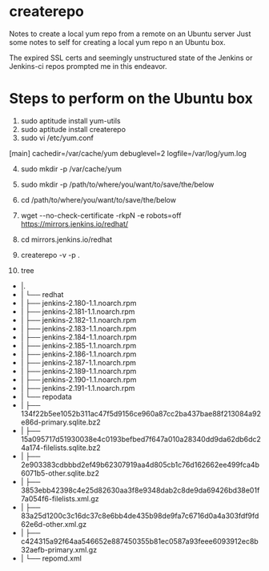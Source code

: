 # createrepo
Notes to create a local yum repo from a remote on an Ubuntu server
Just some notes to self for creating a local yum repo n an Ubuntu box.

The expired SSL certs and seemingly unstructured state of the Jenkins or Jenkins-ci repos prompted me in this endeavor.

# Steps to perform on the Ubuntu box
1) sudo aptitude install yum-utils
2) sudo aptitude install createrepo
3) sudo vi /etc/yum.conf
 

[main]
cachedir=/var/cache/yum
debuglevel=2
logfile=/var/log/yum.log

4) sudo mkdir -p /var/cache/yum
5) sudo mkdir -p /path/to/where/you/want/to/save/the/below
6) cd /path/to/where/you/want/to/save/the/below
7) wget --no-check-certificate -rkpN -e robots=off  https://mirrors.jenkins.io/redhat/
8) cd mirrors.jenkins.io/redhat
9) createrepo -v -p .

10) tree

* |.
* | └── redhat
* |    ├── jenkins-2.180-1.1.noarch.rpm
* |    ├── jenkins-2.181-1.1.noarch.rpm
* |    ├── jenkins-2.182-1.1.noarch.rpm
* |    ├── jenkins-2.183-1.1.noarch.rpm
* |    ├── jenkins-2.184-1.1.noarch.rpm
* |    ├── jenkins-2.185-1.1.noarch.rpm
* |    ├── jenkins-2.186-1.1.noarch.rpm
* |    ├── jenkins-2.187-1.1.noarch.rpm
* |    ├── jenkins-2.189-1.1.noarch.rpm
* |    ├── jenkins-2.190-1.1.noarch.rpm
* |    ├── jenkins-2.191-1.1.noarch.rpm
* |    └── repodata
* |        ├── 134f22b5ee1052b311ac47f5d9156ce960a87cc2ba437bae88f213084a92e86d-primary.sqlite.bz2
* |        ├── 15a095717d51930038e4c0193befbed7f647a010a28340dd9da62db6dc24a174-filelists.sqlite.bz2
* |        ├── 2e903383cdbbbd2ef49b62307919aa4d805cb1c76d162662ee499fca4b6071b5-other.sqlite.bz2
* |        ├── 3853ebb42398c4e25d82630aa3f8e9348dab2c8de9da69426bd38e01f7a054f6-filelists.xml.gz
* |        ├── 83a25d1200c3c16dc37c8e6bb4de435b98de9fa7c6716d0a4a303fdf9fd62e6d-other.xml.gz
* |        ├── c424315a92f64aa546652e887450355b81ec0587a93feee6093912ec8b32aefb-primary.xml.gz
* |         └── repomd.xml
